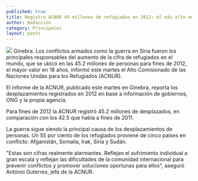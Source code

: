 ```yaml
---
published: true
title: Registra ACNUR 45 millones de refugiados en 2012; el más alto en 18 años
author: Redacción
category: Principales
layout: posts
---
```


![](http://i.imgur.com/6dRICJ4m.jpg)
Ginebra. Los conflictos armados como la guerra en Siria fueron los principales responsables del aumento de la cifra de refugiados en el mundo, que se ubicó en las 45.2 millones de personas para fines de 2012, el mayor valor en 18 años, informó este martes el Alto Comisionado de las Naciones Unidas para los Refugiados (ACNUR).

El informe de la ACNUR, publicado este martes en Ginebra, reporta los desplazamientos registrados en 2012 en base a información de gobiernos, ONG y la propia agencia.

Para fines de 2012 la ACNUR registró 45.2 millones de desplazados, en comparación con los 42.5 que había a fines de 2011.

La guerra sigue siendo la principal causa de los desplazamientos de personas. Un 55 por ciento de los refugiados proviene de cinco países en conflicto: Afganistán, Somalia, Irak, Siria y Sudán.

"Estas son cifras realmente alarmantes. Reflejan el sufrimiento individual a gran escala y reflejan las dificultades de la comunidad internacional para prevenir conflictos y promover soluciones oportunas para ellos", aseguró António Guterres, jefe de la ACNUR.
